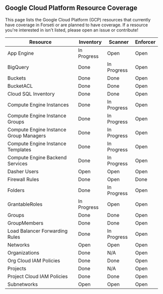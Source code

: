 ## Google Cloud Platform Resource Coverage

This page lists the Google Cloud Platform (GCP) resources that currently have
coverage in Forseti or are planned to have coverage. If a resource you're
interested in isn't listed, please open an issue or contribute!

| Resource                                | Inventory     | Scanner       | Enforcer      |
| --------------------------------------- | ------------- | ------------- | ------------- |
| App Engine                              | In Progress   | Open          | Open          |
| BigQuery                                | Done          | In Progress   | Open          |
| Buckets                                 | Done          | Done          | Open          |
| BucketACL                               | Done          | Done          | Open          |
| Cloud SQL Inventory                     | Done          | Done          | Open          |
| Compute Engine Instances                | Done          | In Progress   | Open          |
| Compute Engine Instance Groups          | Done          | In Progress   | Open          |
| Compute Engine Instance Group Managers  | Done          | In Progress   | Open          |
| Compute Engine Instance Templates       | Done          | In Progress   | Open          |
| Compute Engine Backend Services         | Done          | In Progress   | Open          |
| Dasher Users                            | Open          | Open          | Open          |
| Firewall Rules                          | Done          | Open          | Done          |
| Folders                                 | Done          | In Progress   | Open          |
| GrantableRoles                          | In Progress   | Open          | Open          |
| Groups                                  | Done          | Done          | Open          |
| GroupMembers                            | Done          | Done          | Open          |
| Load Balancer Forwarding Rules          | Done          | In Progress   | Open          |
| Networks                                | Open          | Open          | Open          |
| Organizations                           | Done          | N/A           | Open          |
| Org Cloud IAM Policies                  | Done          | Done          | Open          |
| Projects                                | Done          | N/A           | Open          |
| Project Cloud IAM Policies              | Done          | Done          | Open          |
| Subnetworks                             | Open          | Open          | Open          |
